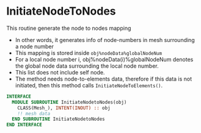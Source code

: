 # InitiateNodeToNodes

This routine generate the node to nodes mapping

- In other words, it generates info of node-numbers in mesh surrounding a node number
- This mapping is stored inside `obj%nodeData%globalNodeNum`
- For a local node number i, obj%nodeData(i)%globalNodeNum denotes the global node data surrounding the local node number.
- This list does not include self node.
- The method needs node-to-elements data, therefore if this data is not initiated, then this method calls `InitiateNodeToElements()`.

```fortran
INTERFACE
  MODULE SUBROUTINE InitiateNodetoNodes(obj)
    CLASS(Mesh_), INTENT(INOUT) :: obj
    !! mesh data
  END SUBROUTINE InitiateNodetoNodes
END INTERFACE
```
